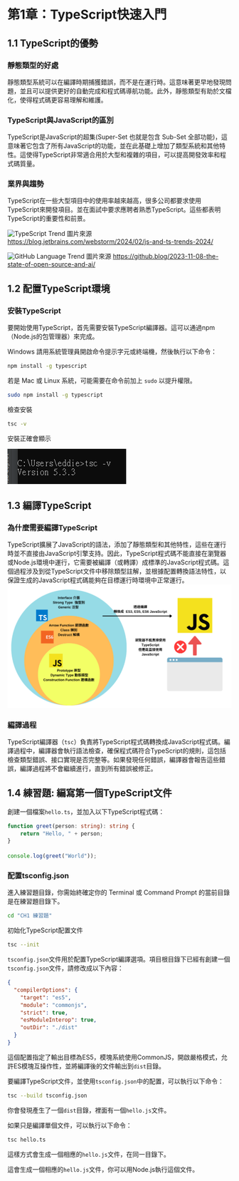 # 第1章：TypeScript快速入門

## 1.1 TypeScript的優勢

### 靜態類型的好處

靜態類型系統可以在編譯時期捕獲錯誤，而不是在運行時。這意味著更早地發現問題，並且可以提供更好的自動完成和程式碼導航功能。此外，靜態類型有助於文檔化，使得程式碼更容易理解和維護。

### TypeScript與JavaScript的區別

TypeScript是JavaScript的超集(Super-Set 也就是包含 Sub-Set 全部功能)，這意味著它包含了所有JavaScript的功能，並在此基礎上增加了類型系統和其他特性。這使得TypeScript非常適合用於大型和複雜的項目，可以提高開發效率和程式碼質量。

### 業界與趨勢

TypeScript在一些大型項目中的使用率越來越高，很多公司都要求使用TypeScript來開發項目。並在面試中要求應聘者熟悉TypeScript。這些都表明TypeScript的重要性和前景。

![TypeScript Trend](https://blog.jetbrains.com/wp-content/uploads/2024/02/JS-TS-Develop.png)
圖片來源 https://blog.jetbrains.com/webstorm/2024/02/js-and-ts-trends-2024/

![GitHub Language Trend](https://github.blog/wp-content/uploads/2023/11/top-programming-languages-2023.png?resize=3840%2C2160?w=1024)
圖片來源 https://github.blog/2023-11-08-the-state-of-open-source-and-ai/


## 1.2 配置TypeScript環境

### 安裝TypeScript

要開始使用TypeScript，首先需要安裝TypeScript編譯器。這可以通過npm（Node.js的包管理器）來完成。

Windows 請用系統管理員開啟命令提示字元或終端機，然後執行以下命令：
```bash
npm install -g typescript
```
若是 Mac 或 Linux 系統，可能需要在命令前加上 `sudo` 以提升權限。
```bash
sudo npm install -g typescript
```

檢查安裝
```bash
tsc -v
```

安裝正確會顯示

![TypeScript Version](images/Install.png)

## 1.3 編譯TypeScript

### 為什麼需要編譯TypeScript

TypeScript擴展了JavaScript的語法，添加了靜態類型和其他特性，這些在運行時並不直接由JavaScript引擎支持。因此，TypeScript程式碼不能直接在瀏覽器或Node.js環境中運行，它需要被編譯（或轉譯）成標準的JavaScript程式碼。這個過程涉及到從TypeScript文件中移除類型註解，並根據配置轉換語法特性，以保證生成的JavaScript程式碼能夠在目標運行時環境中正常運行。
![TypeScript](images/ts.png)
### 編譯過程

TypeScript編譯器（`tsc`）負責將TypeScript程式碼轉換成JavaScript程式碼。編譯過程中，編譯器會執行語法檢查，確保程式碼符合TypeScript的規則，這包括檢查類型錯誤、接口實現是否完整等。如果發現任何錯誤，編譯器會報告這些錯誤，編譯過程將不會繼續進行，直到所有錯誤被修正。

## 1.4 練習題: 編寫第一個TypeScript文件

創建一個檔案`hello.ts`，並加入以下TypeScript程式碼：

```typescript
function greet(person: string): string {
    return "Hello, " + person;
}

console.log(greet("World"));
```

### 配置tsconfig.json

進入練習題目錄，你需始終確定你的 Terminal 或 Command Prompt 的當前目錄是在練習題目錄下。
```bash
cd "CH1 練習題"
```

初始化TypeScript配置文件
```bash
tsc --init
```

`tsconfig.json`文件用於配置TypeScript編譯選項。項目根目錄下已經有創建一個`tsconfig.json`文件，請修改成以下內容：

```json
{
  "compilerOptions": {
    "target": "es5",
    "module": "commonjs",
    "strict": true,
    "esModuleInterop": true,
    "outDir": "./dist"
  }
}
```

這個配置指定了輸出目標為ES5，模塊系統使用CommonJS，開啟嚴格模式，允許ES模塊互操作性，並將編譯後的文件輸出到`dist`目錄。

要編譯TypeScript文件，並使用`tsconfig.json`中的配置，可以執行以下命令：

```bash
tsc --build tsconfig.json
```
你會發現產生了一個`dist`目錄，裡面有一個`hello.js`文件。

如果只是編譯單個文件，可以執行以下命令：

```bash
tsc hello.ts
```
這樣方式會生成一個相應的`hello.js`文件，在同一目錄下。

這會生成一個相應的`hello.js`文件，你可以用Node.js執行這個文件。
